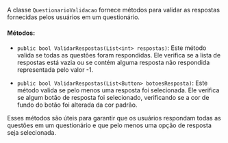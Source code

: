 A classe `QuestionarioValidacao` fornece métodos para validar as respostas fornecidas pelos usuários em um questionário.

#### Métodos:

- `public bool ValidarRespostas(List<int> respostas)`: Este método valida se todas as questões foram respondidas. Ele verifica se a lista de respostas está vazia ou se contém alguma resposta não respondida representada pelo valor -1.

- `public bool ValidarRespostas(List<Button> botoesResposta)`: Este método valida se pelo menos uma resposta foi selecionada. Ele verifica se algum botão de resposta foi selecionado, verificando se a cor de fundo do botão foi alterada da cor padrão.

Esses métodos são úteis para garantir que os usuários respondam todas as questões em um questionário e que pelo menos uma opção de resposta seja selecionada.